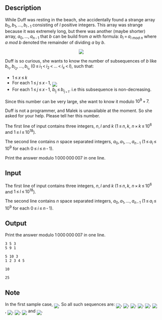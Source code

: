 ## Description

<div><p>While Duff was resting in the beach, she accidentally found a strange array <span class="tex-span"><i>b</i><sub class="lower-index">0</sub>, <i>b</i><sub class="lower-index">1</sub>, ..., <i>b</i><sub class="lower-index"><i>l</i> - 1</sub></span> consisting of <span class="tex-span"><i>l</i></span> positive integers. This array was strange because it was extremely long, but there was another (maybe shorter) array, <span class="tex-span"><i>a</i><sub class="lower-index">0</sub>, ..., <i>a</i><sub class="lower-index"><i>n</i> - 1</sub></span> that <span class="tex-span"><i>b</i></span> can be build from <span class="tex-span"><i>a</i></span> with formula: <span class="tex-span"><i>b</i><sub class="lower-index"><i>i</i></sub> = <i>a</i><sub class="lower-index"><i>i</i> <i>mod</i> <i>n</i></sub></span> where <span class="tex-span"><i>a</i> <i>mod</i> <i>b</i></span> denoted the remainder of dividing <span class="tex-span"><i>a</i></span> by <span class="tex-span"><i>b</i></span>.</p><center> <img class="tex-graphics" src="file://v77Sl3Jw.png" style="max-width: 100.0%;max-height: 100.0%;"> </center><p>Duff is so curious, she wants to know the number of subsequences of <span class="tex-span"><i>b</i></span> like <span class="tex-span"><i>b</i><sub class="lower-index"><i>i</i><sub class="lower-index">1</sub></sub>, <i>b</i><sub class="lower-index"><i>i</i><sub class="lower-index">2</sub></sub>, ..., <i>b</i><sub class="lower-index"><i>i</i><sub class="lower-index"><i>x</i></sub></sub></span> (<span class="tex-span">0 ≤ <i>i</i><sub class="lower-index">1</sub> &lt; <i>i</i><sub class="lower-index">2</sub> &lt; ... &lt; <i>i</i><sub class="lower-index"><i>x</i></sub> &lt; <i>l</i></span>), such that: </p><ul> <li> <span class="tex-span">1 ≤ <i>x</i> ≤ <i>k</i></span> </li><li> For each <span class="tex-span">1 ≤ <i>j</i> ≤ <i>x</i> - 1</span>, <img align="middle" class="tex-formula" src="file://fuAtM4m6.png" style="max-width: 100.0%;max-height: 100.0%;"> </li><li> For each <span class="tex-span">1 ≤ <i>j</i> ≤ <i>x</i> - 1</span>, <span class="tex-span"><i>b</i><sub class="lower-index"><i>i</i><sub class="lower-index"><i>j</i></sub></sub> ≤ <i>b</i><sub class="lower-index"><i>i</i><sub class="lower-index"><i>j</i> + 1</sub></sub></span>. i.e this subsequence is non-decreasing. </li></ul><p>Since this number can be very large, she want to know it modulo <span class="tex-span">10<sup class="upper-index">9</sup> + 7</span>.</p><p>Duff is not a programmer, and Malek is unavailable at the moment. So she asked for your help. Please tell her this number.</p></div><div class="input-specification"><p>The first line of input contains three integers, <span class="tex-span"><i>n</i>, <i>l</i></span> and <span class="tex-span"><i>k</i></span> (<span class="tex-span">1 ≤ <i>n</i>, <i>k</i></span>, <span class="tex-span"><i>n</i> × <i>k</i> ≤ 10<sup class="upper-index">6</sup></span> and <span class="tex-span">1 ≤ <i>l</i> ≤ 10<sup class="upper-index">18</sup></span>).</p><p>The second line contains <span class="tex-span"><i>n</i></span> space separated integers, <span class="tex-span"><i>a</i><sub class="lower-index">0</sub>, <i>a</i><sub class="lower-index">1</sub>, ..., <i>a</i><sub class="lower-index"><i>n</i> - 1</sub></span> (<span class="tex-span">1 ≤ <i>a</i><sub class="lower-index"><i>i</i></sub> ≤ 10<sup class="upper-index">9</sup></span> for each <span class="tex-span">0 ≤ <i>i</i> ≤ <i>n</i> - 1</span>). </p></div><div class="output-specification"><p>Print the answer modulo <span class="tex-span">1 000 000 007</span> in one line.</p></div>

## Input

<p>The first line of input contains three integers, <span class="tex-span"><i>n</i>, <i>l</i></span> and <span class="tex-span"><i>k</i></span> (<span class="tex-span">1 ≤ <i>n</i>, <i>k</i></span>, <span class="tex-span"><i>n</i> × <i>k</i> ≤ 10<sup class="upper-index">6</sup></span> and <span class="tex-span">1 ≤ <i>l</i> ≤ 10<sup class="upper-index">18</sup></span>).</p><p>The second line contains <span class="tex-span"><i>n</i></span> space separated integers, <span class="tex-span"><i>a</i><sub class="lower-index">0</sub>, <i>a</i><sub class="lower-index">1</sub>, ..., <i>a</i><sub class="lower-index"><i>n</i> - 1</sub></span> (<span class="tex-span">1 ≤ <i>a</i><sub class="lower-index"><i>i</i></sub> ≤ 10<sup class="upper-index">9</sup></span> for each <span class="tex-span">0 ≤ <i>i</i> ≤ <i>n</i> - 1</span>). </p>

## Output

<p>Print the answer modulo <span class="tex-span">1 000 000 007</span> in one line.</p>





```input1
3 5 3
5 9 1

```




```input2
5 10 3
1 2 3 4 5

```




```output1
10

```




```output2
25

```



## Note

<p>In the first sample case, <img align="middle" class="tex-formula" src="file://CUpJIQJ8.png" style="max-width: 100.0%;max-height: 100.0%;">. So all such sequences are: <img align="middle" class="tex-formula" src="file://DWMO74vL.png" style="max-width: 100.0%;max-height: 100.0%;">, <img align="middle" class="tex-formula" src="file://ZSyWoKek.png" style="max-width: 100.0%;max-height: 100.0%;">, <img align="middle" class="tex-formula" src="file://oUeG3AWD.png" style="max-width: 100.0%;max-height: 100.0%;">, <img align="middle" class="tex-formula" src="file://H73sWUf8.png" style="max-width: 100.0%;max-height: 100.0%;">, <img align="middle" class="tex-formula" src="file://dNOw5Asi.png" style="max-width: 100.0%;max-height: 100.0%;">, <img align="middle" class="tex-formula" src="file://LtWWZ8mA.png" style="max-width: 100.0%;max-height: 100.0%;">, <img align="middle" class="tex-formula" src="file://C6tFOJY9.png" style="max-width: 100.0%;max-height: 100.0%;">, <img align="middle" class="tex-formula" src="file://gKVGNgxB.png" style="max-width: 100.0%;max-height: 100.0%;">, <img align="middle" class="tex-formula" src="file://WTv3deQ7.png" style="max-width: 100.0%;max-height: 100.0%;"> and <img align="middle" class="tex-formula" src="file://tb8bo1Qk.png" style="max-width: 100.0%;max-height: 100.0%;">.</p>
